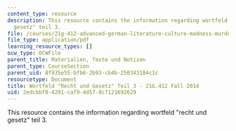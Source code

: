 ```yaml
---
content_type: resource
description: This resource contains the information regarding wortfeld "recht und
  gesetz" teil 3.
file: /courses/21g-412-advanced-german-literature-culture-madness-murder-mysteries-fall-2014/2edcbbf84291caf94d578cf121692629_MIT21G_412F14_Wo7-9_Rec.pdf
file_type: application/pdf
learning_resource_types: []
ocw_type: OCWFile
parent_title: Materialien, Texte und Notizen
parent_type: CourseSection
parent_uid: 8f935e55-bfb6-2b93-cb4b-250343184c1c
resourcetype: Document
title: Wortfeld "Recht und Gesetz" Teil 3 - 21G.412 Fall 2014
uid: 2edcbbf8-4291-caf9-4d57-8cf121692629
---
```

This resource contains the information regarding wortfeld "recht und gesetz" teil 3.

